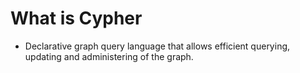# What is Cypher
- Declarative graph query language that allows efficient querying, updating and administering of the graph.

